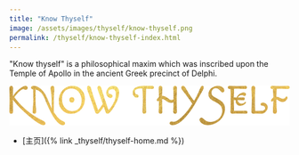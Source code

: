 ```yaml
---
title: "Know Thyself"
image: /assets/images/thyself/know-thyself.png
permalink: /thyself/know-thyself-index.html
---
```


"Know thyself" is a philosophical maxim
which was inscribed upon the Temple of Apollo in the ancient Greek precinct of Delphi.

![](/assets/images/thyself/know-thyself-gold.webp)

- [主页]({% link _thyself/thyself-home.md %})

